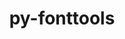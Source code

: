 ---
title: "py-fonttools"
layout: cache
categories: [package, v0.20.1]
meta: {"versions": ["4.37.3"], "compilers": ["gcc@=11.1.0", "gcc@=11.3.0", "gcc@=7.5.0"], "oss": ["ubuntu18.04", "ubuntu20.04", "ubuntu22.04"], "platforms": ["linux"], "targets": ["ppc64le", "x86_64_v3"], "stacks": ["data-vis-sdk", "e4s", "e4s-power", "ml-linux-x86_64-cpu", "ml-linux-x86_64-cuda", "radiuss", "root"], "num_specs": 7, "num_specs_by_stack": {"root": 7, "radiuss": 1, "e4s-power": 1, "data-vis-sdk": 2, "e4s": 2, "ml-linux-x86_64-cpu": 1, "ml-linux-x86_64-cuda": 1}}
spec_details: [{"hash": "zoy2mig4jg3pbc4ru5zzv7crxw65e7y6", "compiler": "gcc@=7.5.0", "versions": ["4.37.3"], "os": "ubuntu18.04", "platform": "linux", "target": "x86_64_v3", "variants": ["build_system=python_pip"], "stacks": ["root", "radiuss"], "size": "-", "tarball": "https://binaries.spack.io/v0.20.1/build_cache/linux-ubuntu18.04-x86_64_v3/gcc-7.5.0/py-fonttools-4.37.3/linux-ubuntu18.04-x86_64_v3-gcc-7.5.0-py-fonttools-4.37.3-zoy2mig4jg3pbc4ru5zzv7crxw65e7y6.spack"}, {"hash": "enuimhx37pteuu53jqn6z2gunvdq6nnq", "compiler": "gcc@=11.1.0", "versions": ["4.37.3"], "os": "ubuntu20.04", "platform": "linux", "target": "ppc64le", "variants": ["build_system=python_pip"], "stacks": ["e4s-power", "root"], "size": "-", "tarball": "https://binaries.spack.io/v0.20.1/build_cache/linux-ubuntu20.04-ppc64le/gcc-11.1.0/py-fonttools-4.37.3/linux-ubuntu20.04-ppc64le-gcc-11.1.0-py-fonttools-4.37.3-enuimhx37pteuu53jqn6z2gunvdq6nnq.spack"}, {"hash": "lvn2t6nbczdoxyf2j2cqfwf3gbqycccu", "compiler": "gcc@=11.1.0", "versions": ["4.37.3"], "os": "ubuntu20.04", "platform": "linux", "target": "x86_64_v3", "variants": ["build_system=python_pip"], "stacks": ["data-vis-sdk", "root"], "size": "-", "tarball": "https://binaries.spack.io/v0.20.1/build_cache/linux-ubuntu20.04-x86_64_v3/gcc-11.1.0/py-fonttools-4.37.3/linux-ubuntu20.04-x86_64_v3-gcc-11.1.0-py-fonttools-4.37.3-lvn2t6nbczdoxyf2j2cqfwf3gbqycccu.spack"}, {"hash": "xga6arn2gr5tgamqie35xchxudubbv6a", "compiler": "gcc@=11.1.0", "versions": ["4.37.3"], "os": "ubuntu20.04", "platform": "linux", "target": "x86_64_v3", "variants": ["build_system=python_pip"], "stacks": ["e4s", "root"], "size": "-", "tarball": "https://binaries.spack.io/v0.20.1/build_cache/linux-ubuntu20.04-x86_64_v3/gcc-11.1.0/py-fonttools-4.37.3/linux-ubuntu20.04-x86_64_v3-gcc-11.1.0-py-fonttools-4.37.3-xga6arn2gr5tgamqie35xchxudubbv6a.spack"}, {"hash": "ndopyijibw4asq7azdy2kw5ycppevamp", "compiler": "gcc@=11.1.0", "versions": ["4.37.3"], "os": "ubuntu20.04", "platform": "linux", "target": "x86_64_v3", "variants": ["build_system=python_pip"], "stacks": ["data-vis-sdk", "root"], "size": "-", "tarball": "https://binaries.spack.io/v0.20.1/build_cache/linux-ubuntu20.04-x86_64_v3/gcc-11.1.0/py-fonttools-4.37.3/linux-ubuntu20.04-x86_64_v3-gcc-11.1.0-py-fonttools-4.37.3-ndopyijibw4asq7azdy2kw5ycppevamp.spack"}, {"hash": "4i7stejelbblkpzgdauu7hsl7rtyuwzd", "compiler": "gcc@=11.1.0", "versions": ["4.37.3"], "os": "ubuntu20.04", "platform": "linux", "target": "x86_64_v3", "variants": ["build_system=python_pip"], "stacks": ["e4s", "root"], "size": "-", "tarball": "https://binaries.spack.io/v0.20.1/build_cache/linux-ubuntu20.04-x86_64_v3/gcc-11.1.0/py-fonttools-4.37.3/linux-ubuntu20.04-x86_64_v3-gcc-11.1.0-py-fonttools-4.37.3-4i7stejelbblkpzgdauu7hsl7rtyuwzd.spack"}, {"hash": "zb3jylcz4qz7t4nmchywqkr3jtf5r7n5", "compiler": "gcc@=11.3.0", "versions": ["4.37.3"], "os": "ubuntu22.04", "platform": "linux", "target": "x86_64_v3", "variants": ["build_system=python_pip"], "stacks": ["root", "ml-linux-x86_64-cpu", "ml-linux-x86_64-cuda"], "size": "-", "tarball": "https://binaries.spack.io/v0.20.1/build_cache/linux-ubuntu22.04-x86_64_v3/gcc-11.3.0/py-fonttools-4.37.3/linux-ubuntu22.04-x86_64_v3-gcc-11.3.0-py-fonttools-4.37.3-zb3jylcz4qz7t4nmchywqkr3jtf5r7n5.spack"}]
---